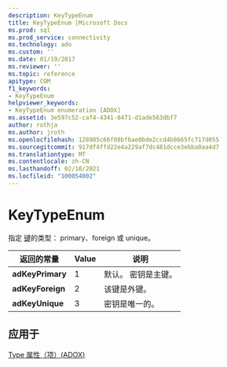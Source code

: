 ```yaml
---
description: KeyTypeEnum
title: KeyTypeEnum |Microsoft Docs
ms.prod: sql
ms.prod_service: connectivity
ms.technology: ado
ms.custom: ''
ms.date: 01/19/2017
ms.reviewer: ''
ms.topic: reference
apitype: COM
f1_keywords:
- KeyTypeEnum
helpviewer_keywords:
- KeyTypeEnum enumeration [ADOX]
ms.assetid: 3e597c52-caf4-4341-8471-d1ade563dbf7
author: rothja
ms.author: jroth
ms.openlocfilehash: 128985c66f08bfbae0bde2ccd4b8665fc717d055
ms.sourcegitcommit: 917df4ffd22e4a229af7dc481dcce3ebba0aa4d7
ms.translationtype: MT
ms.contentlocale: zh-CN
ms.lasthandoff: 02/10/2021
ms.locfileid: "100054002"
---
```

# <a name="keytypeenum"></a>KeyTypeEnum
指定 [键](./key-object-adox.md)的类型： primary、foreign 或 unique。  
  
|返回的常量|Value|说明|  
|--------------|-----------|-----------------|  
|**adKeyPrimary**|1|默认。 密钥是主键。|  
|**adKeyForeign**|2|该键是外键。|  
|**adKeyUnique**|3|密钥是唯一的。|  
  
## <a name="applies-to"></a>应用于  
 [Type 属性（项）(ADOX)](./type-property-key-adox.md)
